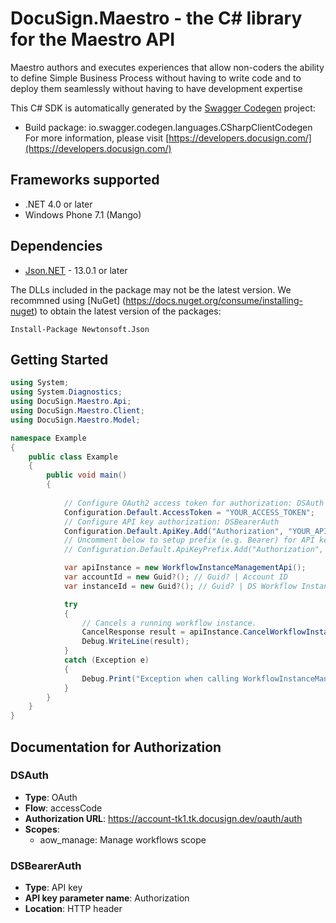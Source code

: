 # DocuSign.Maestro - the C# library for the Maestro API

Maestro authors and executes experiences that allow non-coders the ability to define Simple Business Process without having to write code and to deploy them seamlessly without having to have development expertise

This C# SDK is automatically generated by the [Swagger Codegen](https://github.com/swagger-api/swagger-codegen) project:

- Build package: io.swagger.codegen.languages.CSharpClientCodegen
    For more information, please visit [https://developers.docusign.com/](https://developers.docusign.com/)

## Frameworks supported
- .NET 4.0 or later
- Windows Phone 7.1 (Mango)

## Dependencies
- [Json.NET](https://www.nuget.org/packages/Newtonsoft.Json/) - 13.0.1 or later

The DLLs included in the package may not be the latest version. We recommned using [NuGet] (https://docs.nuget.org/consume/installing-nuget) to obtain the latest version of the packages:
```
Install-Package Newtonsoft.Json
```


## Getting Started

```csharp
using System;
using System.Diagnostics;
using DocuSign.Maestro.Api;
using DocuSign.Maestro.Client;
using DocuSign.Maestro.Model;

namespace Example
{
    public class Example
    {
        public void main()
        {
            
            // Configure OAuth2 access token for authorization: DSAuth
            Configuration.Default.AccessToken = "YOUR_ACCESS_TOKEN";
            // Configure API key authorization: DSBearerAuth
            Configuration.Default.ApiKey.Add("Authorization", "YOUR_API_KEY");
            // Uncomment below to setup prefix (e.g. Bearer) for API key, if needed
            // Configuration.Default.ApiKeyPrefix.Add("Authorization", "Bearer");

            var apiInstance = new WorkflowInstanceManagementApi();
            var accountId = new Guid?(); // Guid? | Account ID
            var instanceId = new Guid?(); // Guid? | DS Workflow Instance Id (dacId)

            try
            {
                // Cancels a running workflow instance.
                CancelResponse result = apiInstance.CancelWorkflowInstance(accountId, instanceId);
                Debug.WriteLine(result);
            }
            catch (Exception e)
            {
                Debug.Print("Exception when calling WorkflowInstanceManagementApi.CancelWorkflowInstance: " + e.Message );
            }
        }
    }
}
```

## Documentation for Authorization


### DSAuth

- **Type**: OAuth
- **Flow**: accessCode
- **Authorization URL**: https://account-tk1.tk.docusign.dev/oauth/auth
- **Scopes**: 
  - aow_manage: Manage workflows scope

### DSBearerAuth

- **Type**: API key
- **API key parameter name**: Authorization
- **Location**: HTTP header
